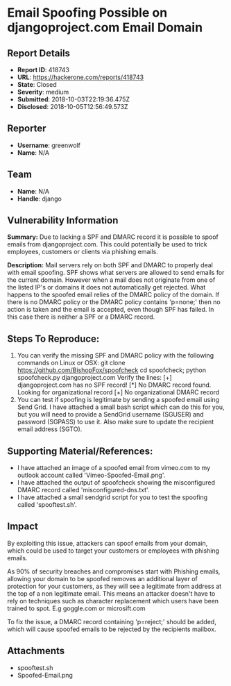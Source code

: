 # Email Spoofing Possible on djangoproject.com Email Domain

## Report Details
- **Report ID**: 418743
- **URL**: https://hackerone.com/reports/418743
- **State**: Closed
- **Severity**: medium
- **Submitted**: 2018-10-03T22:19:36.475Z
- **Disclosed**: 2018-10-05T12:56:49.573Z

## Reporter
- **Username**: greenwolf
- **Name**: N/A

## Team
- **Name**: N/A
- **Handle**: django

## Vulnerability Information
**Summary:** Due to lacking a SPF and DMARC record it is possible to spoof emails from djangoproject.com. This could potentially be used to trick employees, customers or clients via phishing emails.  

**Description:** Mail servers rely on both SPF and DMARC to properly deal with email spoofing. SPF shows what servers are allowed to send emails for the current domain. However when a mail does not originate from one of the listed IP's or domains it does not automatically get rejected. What happens to the spoofed email relies of the DMARC policy of the domain. If there is no DMARC policy or the DMARC policy contains 'p=none;' then no action is taken and the email is accepted, even though SPF has failed. In this case there is neither a SPF or a DMARC record.

## Steps To Reproduce:

  1.  You can verify the missing SPF and DMARC policy with the following commands on Linux or OSX:
git clone https://github.com/BishopFox/spoofcheck
cd spoofcheck; python spoofcheck.py djangoproject.com
Verify the lines: 
[+] djangoproject.com has no SPF record!
[*] No DMARC record found. Looking for organizational record
[+] No organizational DMARC record
  2. You can test if spoofing is legitimate by sending a spoofed email using Send Grid. I have attached a small bash script which can do this for you, but you will need to provide a SendGrid username (SGUSER) and password (SGPASS) to use it. Also make sure to update the recipient email address (SGTO).


## Supporting Material/References:

  * I have attached an image of a spoofed email from vimeo.com to my outlook account called 'Vimeo-Spoofed-Email.png'. 
  * I have attached the output of spoofcheck showing the misconfigured DMARC record called 'misconfigured-dns.txt'. 
  * I have attached a small sendgrid script for you to test the spoofing called 'spooftest.sh'.

## Impact

By exploiting this issue, attackers can spoof emails from your domain, which could be used to target your customers or employees with phishing emails. 

As 90% of security breaches and compromises start with Phishing emails, allowing your domain to be spoofed removes an additional layer of protection for your customers, as they will see a legitimate from address at the top of a non legitimate email. This means an attacker doesn't have to rely on techniques such as character replacement which users have been trained to spot. E.g goggle.com or microsift.com

To fix the issue, a DMARC record containing 'p=reject;' should be added, which will cause spoofed emails to be rejected by the recipients mailbox.

## Attachments
- spooftest.sh
- Spoofed-Email.png
